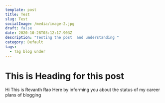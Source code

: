 ```yaml
---
template: post
title: Test
slug: Test
socialImage: /media/image-2.jpg
draft: false
date: 2020-10-28T03:12:17.903Z
description: "Testing the post  and understanding "
category: Default
tags:
  - Tag blog under
---
```

# This is Heading for this post
Hi This is Revanth Rao Here by informing you about the status of my career plans of blogging